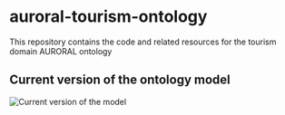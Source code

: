 # auroral-tourism-ontology
This repository contains the code and related resources for the tourism domain AURORAL ontology


## Current version of the ontology model

![Current version of the model](https://github.com/oeg-upm/auroral-toursim-ontology/blob/main/diagrams/tourism.png "AURORAL Tourism model")

